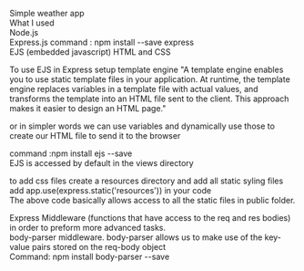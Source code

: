 Simple weather app  
What I used  
Node.js  
Express.js command : npm install --save express  
EJS (embedded javascript)
HTML and CSS   
  
To use EJS in Express setup template engine
"A template engine enables you to use static template files in your application. At runtime, the template engine replaces variables in a template file with actual values, and transforms the template into an HTML file sent to the client. This approach makes it easier to design an HTML page."

or in simpler words we can use variables and dynamically use those to create our HTML file to send it to the browser

command :npm install ejs --save  
EJS is accessed by default in the views directory

to add css files create a resources directory and add all static syling files  
add app.use(express.static('resources')) in your code  
The above code basically allows access to all the static files in public folder. 

Express Middleware (functions that have access to the req and res bodies) in order to preform more advanced tasks.  
body-parser middleware. body-parser allows us to make use of the key-value pairs stored on the req-body object  
Command: npm install body-parser --save  